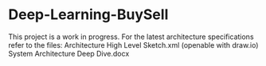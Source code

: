 # Deep-Learning-BuySell

This project is a work in progress.
For the latest architecture specifications refer to the files:
Architecture High Level Sketch.xml (openable with draw.io)
System Architecture Deep Dive.docx
